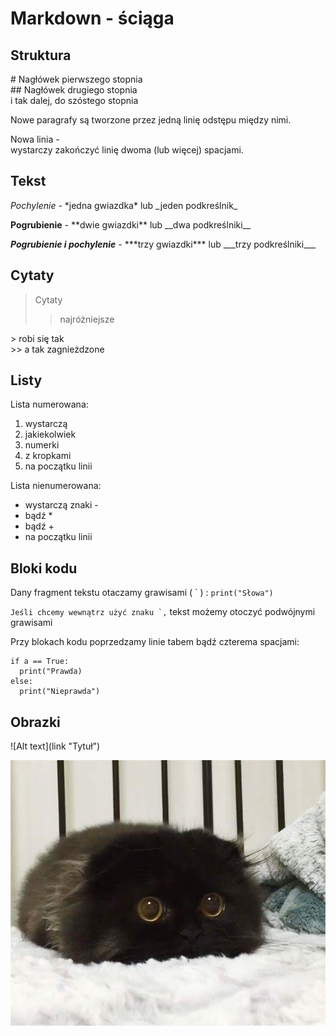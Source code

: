 # Markdown - ściąga

## Struktura


\# Nagłówek pierwszego stopnia  
\## Nagłówek drugiego stopnia  
i tak dalej, do szóstego stopnia

Nowe paragrafy są tworzone przez jedną linię odstępu między nimi.

Nowa linia -  
wystarczy zakończyć linię dwoma (lub więcej) spacjami.

## Tekst

*Pochylenie* - \*jedna gwiazdka\* lub \_jeden podkreślnik\_

**Pogrubienie** - \*\*dwie gwiazdki\*\* lub \_\_dwa podkreślniki\_\_

***Pogrubienie i pochylenie*** - \*\*\*trzy gwiazdki\*\*\* lub \_\_\_trzy podkreślniki\_\_\_

## Cytaty

> Cytaty
>> najróżniejsze

\> robi się tak  
\>> a tak zagnieżdzone

## Listy

Lista numerowana:

1. wystarczą
2. jakiekolwiek
5. numerki
4. z kropkami
6. na początku linii

Lista nienumerowana:

- wystarczą znaki -
- bądź *
- bądź +
- na początku linii

## Bloki kodu

Dany fragment tekstu otaczamy grawisami ( \` ) : `print("Słowa")`

``Jeśli chcemy wewnątrz użyć znaku `,`` tekst możemy otoczyć podwójnymi grawisami

Przy blokach kodu poprzedzamy linie tabem bądź czterema spacjami:

    if a == True:
      print("Prawda)
    else:
      print("Nieprawda")

## Obrazki

!\[Alt text](link "Tytuł")

![Kotek](/kotek.jpg)
